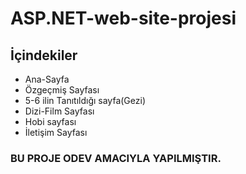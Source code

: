 # ASP.NET-web-site-projesi
## İçindekiler
* Ana-Sayfa
* Özgeçmiş Sayfası
* 5-6 ilin Tanıtıldığı sayfa(Gezi)
* Dizi-Film Sayfası
* Hobi sayfası
* İletişim Sayfası
### BU PROJE ODEV AMACIYLA YAPILMIŞTIR.

